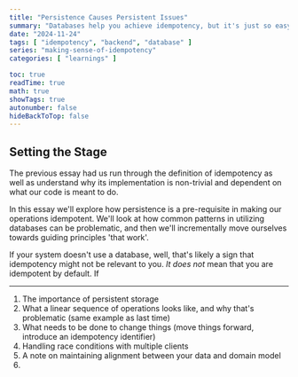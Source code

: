 ```yaml
---
title: "Persistence Causes Persistent Issues"
summary: "Databases help you achieve idempotency, but it's just so easy to get it wrong"
date: "2024-11-24"
tags: [ "idempotency", "backend", "database" ]
series: "making-sense-of-idempotency"
categories: [ "learnings" ]

toc: true
readTime: true
math: true
showTags: true
autonumber: false
hideBackToTop: false
---
```


## Setting the Stage

The previous essay had us run through the definition of idempotency as well as understand why its implementation is
non-trivial and dependent on what our code is meant to do.

In this essay we'll explore how persistence is a pre-requisite in making our operations idempotent. We'll
look at how common patterns in utilizing databases can be problematic, and then we'll incrementally move
ourselves towards guiding principles 'that work'.

If your system doesn't use a database, well, that's likely a sign that idempotency might not be relevant to you. _It
does not_ mean that you are idempotent by default. If

---

1. The importance of persistent storage
2. What a linear sequence of operations looks like, and why that's problematic (same example as last time)
3. What needs to be done to change things (move things forward, introduce an idempotency identifier)
4. Handling race conditions with multiple clients
5. A note on maintaining alignment between your data and domain model
6. 
